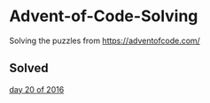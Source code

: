 # Advent-of-Code-Solving

Solving the puzzles from https://adventofcode.com/

## Solved

[day 20 of 2016](events/2016/day-20/)
